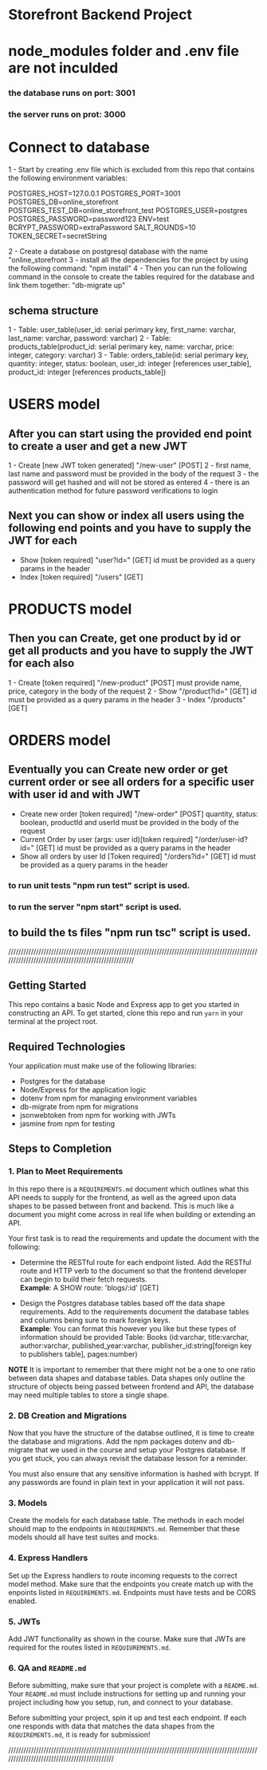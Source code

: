 # Storefront Backend Project

# node_modules folder and .env file are not inculded

### the database runs on port: 3001

### the server runs on prot: 3000

# Connect to database

1 - Start by creating .env file which is excluded from this repo that contains the following environment variables:

POSTGRES_HOST=127.0.0.1
POSTGRES_PORT=3001
POSTGRES_DB=online_storefront
POSTGRES_TEST_DB=online_storefront_test
POSTGRES_USER=postgres
POSTGRES_PASSWORD=password123
ENV=test
BCRYPT_PASSWORD=extraPassword
SALT_ROUNDS=10
TOKEN_SECRET=secretString

2 - Create a database on postgresql database with the name "online_storefront
3 - install all the dependencies for the project by using the following command: "npm install"
4 - Then you can run the following command in the console to create the tables required for the database and link them together: "db-migrate up"

## schema structure

1 - Table: user_table(user_id: serial perimary key, first_name: varchar, last_name: varchar, password: varchar)
2 - Table: products_table(product_id: serial perimary key, name: varchar, price: integer, category: varchar)
3 - Table: orders_table(id: serial perimary key, quantity: integer, status: boolean, user_id: integer [references user_table], product_id: integer [references products_table])

# USERS model

## After you can start using the provided end point to create a user and get a new JWT

1 - Create [new JWT token generated] "/new-user" [POST]
2 - first name, last name and password must be provided in the body of the request
3 - the password will get hashed and will not be stored as entered
4 - there is an authentication method for future password verifications to login

## Next you can show or index all users using the following end points and you have to supply the JWT for each

- Show [token required] "user?id=" [GET] id must be provided as a query params in the header
- Index [token required] "/users" [GET]

# PRODUCTS model

## Then you can Create, get one product by id or get all products and you have to supply the JWT for each also

1 - Create [token required] "/new-product" [POST] must provide name, price, category in the body of the request
2 - Show "/product?id=" [GET] id must be provided as a query params in the header
3 - Index "/products" [GET]

# ORDERS model

## Eventually you can Create new order or get current order or see all orders for a specific user with user id and with JWT

- Create new order [token required] "/new-order" [POST] quantity, status: boolean, productId and userId must be provided in the body of the request
- Current Order by user (args: user id)[token required] "/order/user-id?id=" [GET] id must be provided as a query params in the header
- Show all orders by user Id [Token required] "/orders?id=" [GET] id must be provided as a query params in the header

### to run unit tests "npm run test" script is used.

### to run the server "npm start" script is used.

## to build the ts files "npm run tsc" script is used.

/////////////////////////////////////////////////////////////////////////////////////////////////////////////////////////////////////////////////////

## Getting Started

This repo contains a basic Node and Express app to get you started in constructing an API. To get started, clone this repo and run `yarn` in your terminal at the project root.

## Required Technologies

Your application must make use of the following libraries:

- Postgres for the database
- Node/Express for the application logic
- dotenv from npm for managing environment variables
- db-migrate from npm for migrations
- jsonwebtoken from npm for working with JWTs
- jasmine from npm for testing

## Steps to Completion

### 1. Plan to Meet Requirements

In this repo there is a `REQUIREMENTS.md` document which outlines what this API needs to supply for the frontend, as well as the agreed upon data shapes to be passed between front and backend. This is much like a document you might come across in real life when building or extending an API.

Your first task is to read the requirements and update the document with the following:

- Determine the RESTful route for each endpoint listed. Add the RESTful route and HTTP verb to the document so that the frontend developer can begin to build their fetch requests.  
  **Example**: A SHOW route: 'blogs/:id' [GET]

- Design the Postgres database tables based off the data shape requirements. Add to the requirements document the database tables and columns being sure to mark foreign keys.  
  **Example**: You can format this however you like but these types of information should be provided
  Table: Books (id:varchar, title:varchar, author:varchar, published_year:varchar, publisher_id:string[foreign key to publishers table], pages:number)

**NOTE** It is important to remember that there might not be a one to one ratio between data shapes and database tables. Data shapes only outline the structure of objects being passed between frontend and API, the database may need multiple tables to store a single shape.

### 2. DB Creation and Migrations

Now that you have the structure of the databse outlined, it is time to create the database and migrations. Add the npm packages dotenv and db-migrate that we used in the course and setup your Postgres database. If you get stuck, you can always revisit the database lesson for a reminder.

You must also ensure that any sensitive information is hashed with bcrypt. If any passwords are found in plain text in your application it will not pass.

### 3. Models

Create the models for each database table. The methods in each model should map to the endpoints in `REQUIREMENTS.md`. Remember that these models should all have test suites and mocks.

### 4. Express Handlers

Set up the Express handlers to route incoming requests to the correct model method. Make sure that the endpoints you create match up with the enpoints listed in `REQUIREMENTS.md`. Endpoints must have tests and be CORS enabled.

### 5. JWTs

Add JWT functionality as shown in the course. Make sure that JWTs are required for the routes listed in `REQUIUREMENTS.md`.

### 6. QA and `README.md`

Before submitting, make sure that your project is complete with a `README.md`. Your `README.md` must include instructions for setting up and running your project including how you setup, run, and connect to your database.

Before submitting your project, spin it up and test each endpoint. If each one responds with data that matches the data shapes from the `REQUIREMENTS.md`, it is ready for submission!

/////////////////////////////////////////////////////////////////////////////////////////////////////////////////////////////////////////////

